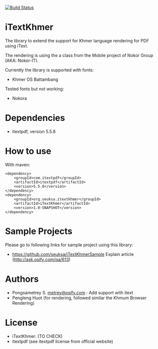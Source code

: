 [![Build Status](https://travis-ci.org/Seuksa/iTextKhmer.svg)](https://travis-ci.org/Seuksa/iTextKhmer)

# iTextKhmer
The library to extend the support for Khmer language rendering for PDF using iText.

The rendering is using the a class from the Mobile project of Nokor Group (AKA: Nokor-IT).

Currently the library is supported with fonts: 
- Khmer OS Battambang

Tested fonts but not working:
- Nokora

# Dependencies

- itextpdf, version 5.5.8

# How to use

With maven:

    <dependency>
		<groupId>com.itextpdf</groupId>
		<artifactId>itextpdf</artifactId>
		<version>5.5.8</version>
	</dependency>
	<dependency>
		<groupId>org.seuksa.itextkhmer</groupId>
		<artifactId>iTextKhmer</artifactId>
		<version>1.0-SNAPSHOT</version>
	</dependency>

# Sample Projects
Please go to following links for sample project using this library:
- https://github.com/seuksa/iTextKhmerSample
  Explain article (http://ask.osify.com/qa/613)

# Authors

- Pongsametrey S. <metrey@osify.com> : Add support with itext
- Pengleng Huot (for rendering, followed similar the Khmum Browser Rendering)

# License
- iTextKhmer: (TO CHECK)
- itextpdf (see itextpdf license from official website)
